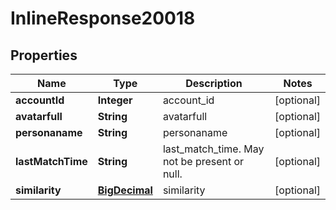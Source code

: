 
# InlineResponse20018

## Properties
Name | Type | Description | Notes
------------ | ------------- | ------------- | -------------
**accountId** | **Integer** | account_id |  [optional]
**avatarfull** | **String** | avatarfull |  [optional]
**personaname** | **String** | personaname |  [optional]
**lastMatchTime** | **String** | last_match_time. May not be present or null. |  [optional]
**similarity** | [**BigDecimal**](BigDecimal.md) | similarity |  [optional]




